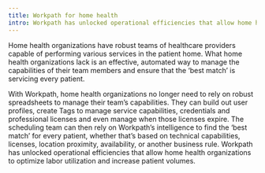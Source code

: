 ```yaml
---
title: Workpath for home health
intro: Workpath has unlocked operational efficiencies that allow home health organizations to optimize labor utilization and increase patient volumes.
---
```


Home health organizations have robust teams of healthcare providers capable of performing various services in the patient home. What home health organizations lack is an effective, automated way to manage the capabilities of their team members and ensure that the ‘best match’ is servicing every patient.

With Workpath, home health organizations no longer need to rely on robust spreadsheets to manage their team’s capabilities. They can build out user profiles, create Tags to manage service capabilities, credentials and professional licenses and even manage when those licenses expire. The scheduling team can then rely on Workpath’s intelligence to find the ‘best match’ for every patient, whether that’s based on technical capabilities, licenses, location proximity, availability, or another business rule. Workpath has unlocked operational efficiencies that allow home health organizations to optimize labor utilization and increase patient volumes.
